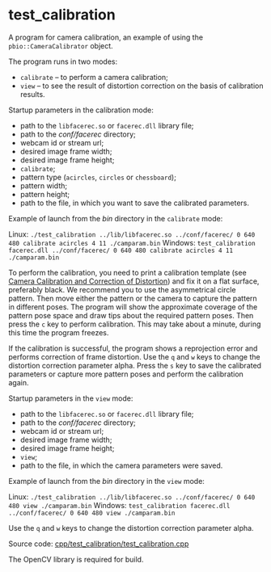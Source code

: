 # test_calibration

A program for camera calibration, an example of using the `pbio::CameraCalibrator` object.

The program runs in two modes:

* `calibrate` – to perform a camera calibration;
* `view` – to see the result of distortion correction on the basis of calibration results.

Startup parameters in the calibration mode:

* path to the `libfacerec.so` or `facerec.dll` library file;
* path to the *conf/facerec* directory;
* webcam id or stream url;
* desired image frame width;
* desired image frame height;
* `calibrate`;
* pattern type (`acircles`, `circles` or `chessboard`);
* pattern width;
* pattern height;
* path to the file, in which you want to save the calibrated parameters.

Example of launch from the *bin* directory in the `calibrate` mode:

Linux: `./test_calibration ../lib/libfacerec.so ../conf/facerec/ 0 640 480 calibrate acircles 4 11 ./camparam.bin`
Windows: `test_calibration facerec.dll ../conf/facerec/ 0 640 480 calibrate acircles 4 11 ./camparam.bin`

To perform the calibration, you need to print a calibration template (see [Camera Calibration and Correction of Distortion](../development/camera_calibration.md)) and fix it on a flat surface, preferably black. We recommend you to use the asymmetrical circle pattern. Then move either the pattern or the camera to capture the pattern in different poses. The program will show the approximate coverage of the pattern pose space and draw tips about the required pattern poses. Then press the `c` key to perform calibration. This may take about a minute, during this time the program freezes.

If the calibration is successful, the program shows a reprojection error and performs correction of frame distortion. Use the `q` and `w` keys to change the distortion correction parameter alpha. Press the `s` key to save the calibrated parameters or capture more pattern poses and perform the calibration again.

Startup parameters in the `view` mode:

* path to the `libfacerec.so` or `facerec.dll` library file;
* path to the *conf/facerec* directory;
* webcam id or stream url;
* desired image frame width;
* desired image frame height;
* `view`;
* path to the file, in which the camera parameters were saved.

Example of launch from the *bin* directory in the `view` mode:

Linux: `./test_calibration ../lib/libfacerec.so ../conf/facerec/ 0 640 480 view ./camparam.bin`
Windows: `test_calibration facerec.dll ../conf/facerec/ 0 640 480 view ./camparam.bin`

Use the `q` and `w` keys to change the distortion correction parameter alpha.

Source code: [cpp/test_calibration/test_calibration.cpp](../../examples/cpp/test_calibration/test_calibration.cpp)

The OpenCV library is required for build.
